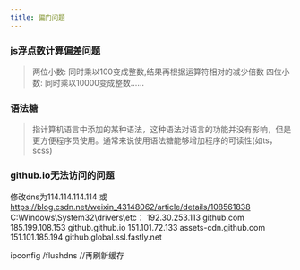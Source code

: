 ```yaml
---
title: 偏门问题
---
```

### js浮点数计算偏差问题
> 两位小数: 同时乘以100变成整数,结果再根据运算符相对的减少倍数
> 四位小数: 同时乘以10000变成整数......

### 语法糖
> 指计算机语言中添加的某种语法，这种语法对语言的功能并没有影响，但是更方便程序员使用。通常来说使用语法糖能够增加程序的可读性(如ts，scss)

### github.io无法访问的问题
修改dns为114.114.114.114
或
https://blog.csdn.net/weixin_43148062/article/details/108561838
C:\Windows\System32\drivers\etc：
192.30.253.113 github.com
185.199.108.153 github.github.io
151.101.72.133 assets-cdn.github.com
151.101.185.194 github.global.ssl.fastly.net

ipconfig /flushdns //再刷新缓存